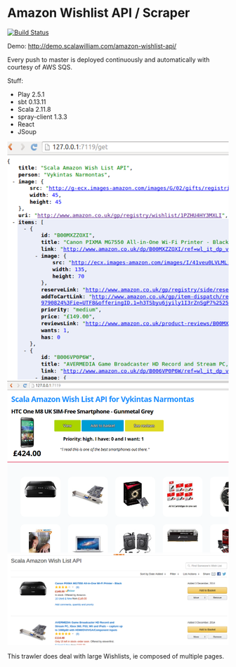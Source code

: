 Amazon Wishlist API / Scraper
=

[![Build Status](https://travis-ci.org/ScalaWilliam/amazon-wishlist-api.svg?branch=master)](https://travis-ci.org/ScalaWilliam/amazon-wishlist-api)

Demo:
http://demo.scalawilliam.com/amazon-wishlist-api/

Every push to master is deployed continuously and automatically with courtesy of AWS SQS.

Stuff:
* Play 2.5.1
* sbt 0.13.11
* Scala 2.11.8
* spray-client 1.3.3
* React
* JSoup

![Example JSON response](json.png)
![Example AngularJS UI](screenshot.png)
![Source Wishlist example](amazon.png)

This trawler does deal with large Wishlists, ie composed of multiple pages.
